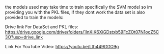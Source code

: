 the models used may take time to train specifically the SVM model so im providing you with the PKL files,
if they dont work the data set is also provided to train the models:

Drive link For DataSet and PKL files:
https://drive.google.com/drive/folders/1InXIK6XiGDstxb59FcZOt07N1ocZ5C3O?usp=drive_link

Link For YouTube Video:
https://youtu.be/Lth449GGO9g
